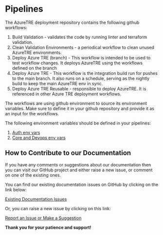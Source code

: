 # Pipelines

The AzureTRE deployment repository contains the following github workflows:

1. Build Validation - validates the code by running linter and terraform validation.
1. Clean Validation Environments - a periodical workflow to clean unused AzureTRE environments.
1. Deploy Azure TRE (branch) - This workflow is intended to be used to test workflow changes. It deploys AzureTRE using the workflows defined on the branch
1. Deploy Azure TRE - This workflow is the integration build run for pushes to the main branch. It also runs on a schedule, serving as the nightly build to keep the main AzureTRE env in sync.
1. Deploy Azure TRE Reusable - responsible to deploy AzureTRE. It is referenced in other Azure TRE deployment workflows.

The workflows are using github environment to source its environment variables. Make sure to define it in your github repository and provide it as an input for the workflows.

The following environment variables should be defined in your pipelines:

1. [Auth env vars](auth.md##create_authentication_assets)
1. [Core and Devops env vars](docs/tre-admins/environment-variables.md)

## How to Contribute to our Documentation

If you have any comments or suggestions about our documentation then you can visit our GitHub project and either raise a new issue, or comment on one of the existing ones.

You can find our existing documentation issues on GitHub by clicking on the link below:

[Existing Documentation Issues](https://github.com/microsoft/AzureTRE/issues?q=is%3Aissue+is%3Aopen+label%3Adocumentation)

Or, you can raise a new issue by clicking on this link:

[Report an Issue or Make a Suggestion](https://github.com/microsoft/AzureTRE/issues/new/choose)

**Thank you for your patience and support!**
